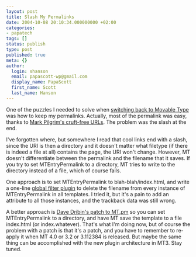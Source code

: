 ```yaml
---
layout: post
title: Slash My Permalinks
date: 2004-10-08 20:10:34.000000000 +02:00
categories:
- papatech
tags: []
status: publish
type: post
published: true
meta: {}
author:
  login: shanson
  email: papascott-wp@gmail.com
  display_name: PapaScott
  first_name: Scott
  last_name: Hanson
---
```

<p>One of the puzzles I needed to solve when <a href="https://www.papascott.de/archives/2004/10/06/new-motor/">switching back to Movable Type</a> was how to keep my permalinks. Actually, most of the permalink was easy, thanks to <a href="http://diveintomark.org/archives/2003/08/15/slugs" title="Cruft-free URLs in Movable Type [dive into mark]">Mark Pilgrim's cruft-free URLs</a>. The problem was the slash at the end. </p>
<p>I've forgotten where, but somewhere I read that cool links end with a slash, since the URI is then a directory and it doesn't matter what filetype (if there is indeed a file at all) contains the page, the URI won't change. However, MT doesn't differentiate between the permalink and the filename that it saves. If you try to set MTEntryPermalink to a directory, MT tries to write to the directory instead of a file, which of course fails.</p>
<p>One approach is to set MTEntryPermalink to blah-blah/index.html, and write a one-line <a href="http://www.movabletype.org/docs/mtmanual_programmatic.html#plugins" title="add_global_filter(slashify=>sub{my $s=$_[0];$s=~s!index.[\w]*$!!g;$s;});">global filter plugin</a> to delete the filename from every instance of MTEntryPermalink in all templates. I tried it, but it's a pain to add an attribute to all those instances, and the trackback data was still wrong.</p>
<p>A better approach is <a href="http://www.dribin.org/dave/blog/archives/2003/09/24/permalink_urls/" title="Dave Dribin's blog: Fixing Movable Type's Permalink URLs">Dave Dribin's patch to MT.pm</a> so you can set MTEntryPermalink to a directory, and have MT save the template to a file index.html (or index.whatever). That's what I'm doing now, but of course the problem with a patch is that it's a patch, and you have to remember to re-apply it when MT 4.0 or 3.2 or 3.112384 is released. But maybe the same thing can be accomplished with the new plugin architecture in MT3. Stay tuned.</p>

